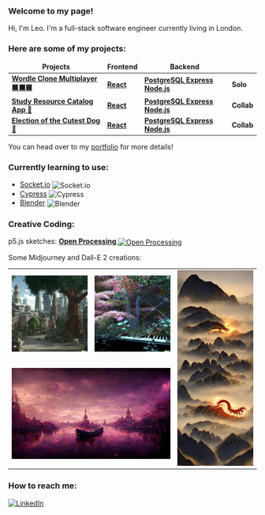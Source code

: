 ### Welcome to my page!

Hi, I'm Leo. I'm a full-stack software engineer currently living in London. 

### Here are some of my projects:
<table>
  <thead align="center">
    <tr border: none;>
      <td><b>Projects</b></td>
      <td><b>Frontend</b></td>
      <td><b>Backend</b></td>
      <td><b></b></td>
    </tr>
  </thead>
  <tbody>
    <tr>
      <td><a href="https://wordle-clone-multiplayer.netlify.app/"><b>Wordle Clone Multiplayer 🟩⬛🟨</b></a></td>
      <td><a href="https://github.com/leo-mj/wordle-guess-marker"><b>React</b></a></td>
      <td><a href="https://github.com/leo-mj/wordle-platform-backend"><b>PostgreSQL Express Node.js</b></a></td>
      <td><b>Solo</b></td>
    </tr>
    <tr>
      <td><a href="https://c5c1-frontend.netlify.app/"><b>Study Resource Catalog App 📖<b></a></td>
      <td><a href="https://github.com/Wilrosmi/C5C1-frontend"><b>React</b></a></td>
      <td><a href="https://github.com/Wilrosmi/C5C1-backend"><b>PostgreSQL Express Node.js</b></a></td>
      <td><b>Collab</b></td>
    </tr>
    <tr>
      <td><a href="https://team2-dog-breed-voter.netlify.app/"><b>Election of the Cutest Dog 🐶</b></a></td>
      <td><a href="https://github.com/leo-mj/dog-breed-voter-frontend"><b>React</b></a></td>
      <td><a href="https://github.com/leo-mj/dog-breed-voter-backend"><b>PostgreSQL Express Node.js</b></a></td>
      <td><b>Collab</b></td>
    </tr>
  </tbody>
</table>
<p>You can head over to my <a href="https://leo-mj.notion.site/Leo-s-Portfolio-6e82a956f6b748cbb7e6e7e3eac26dee">portfolio</a> for more details!</p>

### Currently learning to use:
<ul>
  <li> 
    <a href="https://socket.io/">Socket.io</a>
    <img alt="Socket.io" src="https://socket.io/images/logo.svg" width="25" height="25" align="center" />
  </li>
  <li>
    <a href="https://www.cypress.io/">Cypress</a>
    <img alt="Cypress" src="https://www.cypress.io/static/8fb8a1db3cdc0b289fad927694ecb415/cypress-io-logo-social-share.png" width="48" height="25" align="center" />
  </li>
  <li>
    <a href="https://www.blender.org/">Blender</a>
    <img alt="Blender" src="https://www.blender.org/wp-content/uploads/2015/03/blender_logo_socket-1-1280x391.png" width="90" height="25" align="center" />
  </li>
</ul>

### Creative Coding:
<p>p5.js sketches: <a href="https://openprocessing.org/user/334096?view=sketches&o=12">
  <b>Open Processing</b>
  <img alt="Open Processing" src="https://openprocessing.org/user/165611/thumbnail" width="25" height="25" align="center" />
</a></p>
<p>Some Midjourney and Dall-E 2 creations:</p>
<table>
  <tbody>
    <tr>
      <td><a href="https://openai.com/dall-e-2/"><img width="200" src="./london-ewoks-dall-e.png"></a></td>
      <td><a href="https://openai.com/dall-e-2/"><img width="200" src="./chopin1-dall-e.png"></a></td>
      <td rowspan="2"><a href="https://www.midjourney.com/home/"><img width="200" src="./white-dragon-mj.png"></a></td>
    </tr>
    <tr>
      <td align="center" colspan="2"><a href="https://www.midjourney.com/home/"><img width="400" src="./chopin-mj.png"></a></td>
    </tr>
  </tbody>
</table>

### How to reach me:
<a href="https://uk.linkedin.com/in/leomaedje/en" target="_blank"><img alt="LinkedIn" src="https://img.shields.io/badge/linkedin-%230077B5.svg?&style=for-the-badge&logo=linkedin&logoColor=white" /></a>
